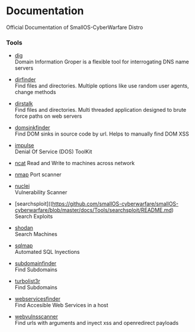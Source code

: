 # Documentation

Official Documentation of SmallOS-CyberWarfare Distro

### Tools
- [dig](https://github.com/smallOS-cyberwarfare/smallOS-cyberwarfare/blob/master/docs/Tools/dig/README.md)  
Domain Information Groper is a flexible tool for interrogating DNS name servers  
  
- [dirfinder](https://github.com/smallOS-cyberwarfare/smallOS-cyberwarfare/blob/master/docs/Tools/dirfinder/README.md)  
Find files and directories. Multiple options like use random user agents, change methods  
  
- [dirstalk](https://github.com/smallOS-cyberwarfare/smallOS-cyberwarfare/blob/master/docs/Tools/dirstalk/README.md)  
Find files and directories. Multi threaded application designed to brute force paths on web servers  
  
- [domsinkfinder](https://github.com/smallOS-cyberwarfare/smallOS-cyberwarfare/blob/master/docs/Tools/domsinkfinder/README.md)  
Find DOM sinks in source code by url. Helps to manually find DOM XSS  
  
- [impulse](https://github.com/smallOS-cyberwarfare/smallOS-cyberwarfare/blob/master/docs/Tools/impulse/README.md)  
Denial Of Service (DOS) ToolKit  
  
- [ncat](https://github.com/smallOS-cyberwarfare/smallOS-cyberwarfare/blob/master/docs/Tools/ncat/README.md)
Read and Write to machines across network

- [nmap](https://github.com/smallOS-cyberwarfare/smallOS-cyberwarfare/blob/master/docs/Tools/nmap/README.md)
Port scanner

- [nuclei](https://github.com/smallOS-cyberwarfare/smallOS-cyberwarfare/blob/master/docs/Tools/nuclei/README.md)  
Vulnerability Scanner  

- [searchsploit]((https://github.com/smallOS-cyberwarfare/smallOS-cyberwarfare/blob/master/docs/Tools/searchsploit/README.md)  
Search Exploits  

- [shodan](https://github.com/smallOS-cyberwarfare/smallOS-cyberwarfare/blob/master/docs/Tools/shodan/README.md)  
Search Machines  
  
- [sqlmap](https://github.com/smallOS-cyberwarfare/smallOS-cyberwarfare/blob/master/docs/Tools/sqlmap/README.md)  
Automated SQL Inyections  
  
- [subdomainfinder](https://github.com/smallOS-cyberwarfare/smallOS-cyberwarfare/blob/master/docs/Tools/subdomainfinder/README.md)  
Find Subdomains  
  
- [turbolist3r](https://github.com/smallOS-cyberwarfare/smallOS-cyberwarfare/blob/master/docs/Tools/turbolist3r/README.md)  
Find Subdomains  

- [webservicesfinder](https://github.com/smallOS-cyberwarfare/smallOS-cyberwarfare/blob/master/docs/Tools/webservicesfinder/README.md)  
Find Accesible Web Services in a host  
  
- [webvulnsscanner](https://github.com/smallOS-cyberwarfare/smallOS-cyberwarfare/blob/master/docs/Tools/webvulnsscanner/README.md)  
Find urls with arguments and inyect xss and openredirect payloads  
  
